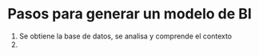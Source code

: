 # Pasos para generar un modelo de BI

1. Se obtiene la base de datos, se analisa y comprende el contexto
2. 